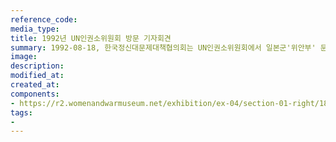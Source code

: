 ```yaml
---
reference_code:
media_type:
title: 1992년 UN인권소위원회 방문 기자회견
summary: 1992-08-18, 한국정신대문제대책협의회는 UN인권소위원회에서 일본군'위안부' 문제를 보고했다. 당시 황금주가 참여해 피해사실을 증언했다. 
image:
description:
modified_at:
created_at:
components:
- https://r2.womenandwarmuseum.net/exhibition/ex-04/section-01-right/18_UN%20인권소위원회에서%20증언하는%20황금주.jpg
tags:
-
---
```

